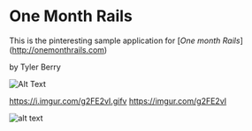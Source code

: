 # One Month Rails

This is the pinteresting sample application for [*One month Rails*] (http://onemonthrails.com)

by Tyler Berry

![Alt Text](https://i.imgur.com/g2FE2vI.gifv)


https://i.imgur.com/g2FE2vI.gifv
https://imgur.com/g2FE2vI


![alt text](https://i.imgur.com/g2FE2vI.gifv "Logo Title Text 1")
